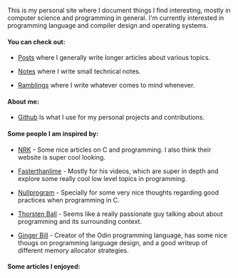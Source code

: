 This is my personal site where I document things I find interesting, mostly in computer science and programming in general.
I'm currently interested in programming language and compiler design and operating systems.

#### You can check out:

- [Posts](posts/posts.html) where I generally write longer articles about various topics.

- [Notes](notes/notes.html) where I write small technical notes.

- [Ramblings](ramblings/ramblings.html) where I write whatever comes to mind whenever.

#### About me:

- [Github](https://github.com/eduardorittner) Is what I use for my personal projects and contributions.

#### Some people I am inspired by:

- [NRK](https://nrk.neocities.org/) - Some nice articles on C and programming. I also think their website is super cool looking.

- [Fasterthanlime](https://fasterthanli.me/) - Mostly for his videos, which are super in depth and explore some really cool low level topics in programming.

- [Nullprogram](https://nullprogram.com/) - Specially for some very nice thoughts regarding good practices when programming in C.

- [Thorsten Ball](https://thorstenball.com/blog/) - Seems like a really passionate guy talking about about programming and its surrounding context.

- [Ginger Bill](https://www.gingerbill.org/article/) - Creator of the Odin programming language, has some nice thougs on programming language design, and a good writeup of different memory allocator strategies.

#### Some articles I enjoyed:


